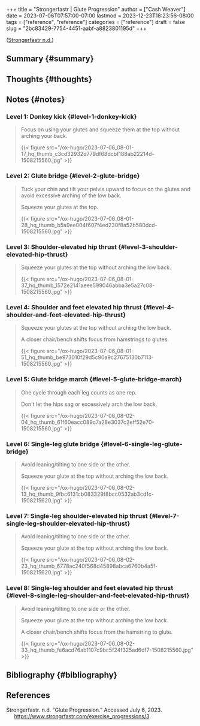 +++
title = "Strongerfastr | Glute Progression"
author = ["Cash Weaver"]
date = 2023-07-06T07:57:00-07:00
lastmod = 2023-12-23T18:23:56-08:00
tags = ["reference", "reference"]
categories = ["reference"]
draft = false
slug = "2bc83429-7754-4451-aabf-a8823801195d"
+++

(<a href="#citeproc_bib_item_1">Strongerfastr n.d.</a>)


## Summary {#summary}


## Thoughts {#thoughts}


## Notes {#notes}


### Level 1: Donkey kick {#level-1-donkey-kick}

> Focus on using your glutes and squeeze them at the top without arching your back.
>
> {{< figure src="/ox-hugo/2023-07-06_08-01-17_hq_thumb_c3cd32932d779df68dcbf188ab22214d-1508215560.jpg" >}}


### Level 2: Glute bridge {#level-2-glute-bridge}

> Tuck your chin and tilt your pelvis upward to focus on the glutes and avoid excessive arching of the low back.
>
> Squeeze your glutes at the top.
>
> {{< figure src="/ox-hugo/2023-07-06_08-01-28_hq_thumb_b5a9ee004f607f4ed230f8a52b580dcd-1508215560.jpg" >}}


### Level 3: Shoulder-elevated hip thrust {#level-3-shoulder-elevated-hip-thrust}

> Squeeze your glutes at the top without arching the low back.
>
> {{< figure src="/ox-hugo/2023-07-06_08-01-37_hq_thumb_1572e2141aeee599046abba3e5a27c08-1508215560.jpg" >}}


### Level 4: Shoulder and feet elevated hip thrust {#level-4-shoulder-and-feet-elevated-hip-thrust}

> Squeeze your glutes at the top without arching the low back.
>
> A closer chair/bench shifts focus from hamstrings to glutes.
>
> {{< figure src="/ox-hugo/2023-07-06_08-01-51_hq_thumb_be973010f29d5c90a9c27675130b7113-1508215560.jpg" >}}


### Level 5: Glute bridge march {#level-5-glute-bridge-march}

> One cycle through each leg counts as one rep.
>
> Don't let the hips sag or excessively arch the low back.
>
> {{< figure src="/ox-hugo/2023-07-06_08-02-04_hq_thumb_61f60eacc089c7a28e3037c2eff52e70-1508215560.jpg" >}}


### Level 6: Single-leg glute bridge {#level-6-single-leg-glute-bridge}

> Avoid leaning/tilting to one side or the other.
>
> Squeeze your glute at the top without arching the low back.
>
> {{< figure src="/ox-hugo/2023-07-06_08-02-13_hq_thumb_9fbc6131cb083329f8bcc0532ab3cd1c-1508215620.jpg" >}}


### Level 7: Single-leg shoulder-elevated hip thrust {#level-7-single-leg-shoulder-elevated-hip-thrust}

> Avoid leaning/tilting to one side or the other.
>
> Squeeze your glute at the top without arching the low back.
>
> {{< figure src="/ox-hugo/2023-07-06_08-02-23_hq_thumb_6778ac240f568d45898abca6760b4a5f-1508215620.jpg" >}}


### Level 8: Single-leg shoulder and feet elevated hip thrust {#level-8-single-leg-shoulder-and-feet-elevated-hip-thrust}

> Avoid leaning/tilting to one side or the other.
>
> Squeeze your glute at the top without arching the low back.
>
> A closer chair/bench shifts focus from the hamstring to glute.
>
> {{< figure src="/ox-hugo/2023-07-06_08-02-33_hq_thumb_fe6acd76ab1107c9bc5f24f325ad6df7-1508215560.jpg" >}}


## Bibliography {#bibliography}

## References

<style>.csl-entry{text-indent: -1.5em; margin-left: 1.5em;}</style><div class="csl-bib-body">
  <div class="csl-entry"><a id="citeproc_bib_item_1"></a>Strongerfastr. n.d. “Glute Progression.” Accessed July 6, 2023. <a href="https://www.strongrfastr.com/exercise_progressions/3">https://www.strongrfastr.com/exercise_progressions/3</a>.</div>
</div>
